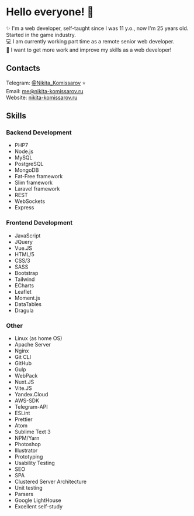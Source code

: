 # Hello everyone! :wave:

:sparkles: I'm a web developer, self-taught since I was 11 y.o., now I'm 25 years old. Started in the game industry.\
:computer: I am currently working part time as a remote senior web developer.\
:muscle: I want to get more work and improve my skills as a web developer!

## Contacts
Telegram: [@Nikita_Komissarov](https://telegram.me/nikita_komissarov) :star:\
Email: [me@nikita-komissarov.ru](mailto:me@nikita-komissarov.ru)\
Website: [nikita-komissarov.ru](https://nikita-komissarov.ru)

## Skills

### Backend Development
- PHP7
- Node.js
- MySQL
- PostgreSQL
- MongoDB
- Fat-Free framework
- Slim framework
- Laravel framework
- REST
- WebSockets
- Express

### Frontend Development
- JavaScript
- JQuery
- Vue.JS
- HTML/5
- CSS/3
- SASS
- Bootstrap
- Tailwind
- ECharts
- Leaflet
- Moment.js
- DataTables
- Dragula

### Other
- Linux (as home OS)
- Apache Server
- Nginx
- Git CLI
- GitHub
- Gulp
- WebPack
- Nuxt.JS
- Vite.JS
- Yandex.Cloud
- AWS-SDK
- Telegram-API
- ESLint
- Prettier
- Atom
- Sublime Text 3
- NPM/Yarn
- Photoshop
- Illustrator
- Prototyping
- Usability Testing
- SEO
- SPA
- Clustered Server Architecture
- Unit testing
- Parsers
- Google LightHouse
- Excellent self-study
